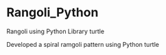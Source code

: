 # Rangoli_Python
Rangoli using Python Library turtle 

Developed a spiral ramgoli pattern using Python turtle 


